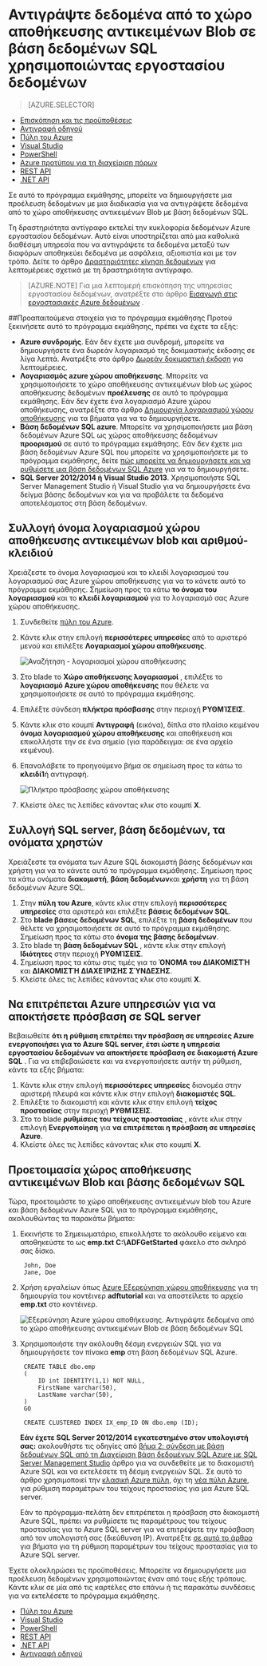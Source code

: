 <properties
    pageTitle="Αντιγράψτε δεδομένα από το χώρο αποθήκευσης αντικειμένων Blob σε βάση δεδομένων SQL | Microsoft Azure"
    description="Αυτό το πρόγραμμα εκμάθησης δείχνει πώς μπορείτε να χρησιμοποιήσετε δραστηριότητας αντίγραφο σε μια διαδικασία Azure εργοστασίου δεδομένων για να αντιγράψετε δεδομένα από το χώρο αποθήκευσης αντικειμένων Blob με βάση δεδομένων SQL."
    Keywords="BLOB sql, χώρος αποθήκευσης αντικειμένων blob, αντιγραφή δεδομένων"
    services="data-factory"
    documentationCenter=""
    authors="spelluru"
    manager="jhubbard"
    editor="monicar"/>

<tags
    ms.service="data-factory"
    ms.workload="data-services"
    ms.tgt_pltfrm="na"
    ms.devlang="na"
    ms.topic="article" 
    ms.date="09/26/2016"
    ms.author="spelluru"/>

# <a name="copy-data-from-blob-storage-to-sql-database-using-data-factory"></a>Αντιγράψτε δεδομένα από το χώρο αποθήκευσης αντικειμένων Blob σε βάση δεδομένων SQL χρησιμοποιώντας εργοστασίου δεδομένων 
> [AZURE.SELECTOR]
- [Επισκόπηση και τις προϋποθέσεις](data-factory-copy-data-from-azure-blob-storage-to-sql-database.md)
- [Αντιγραφή οδηγού](data-factory-copy-data-wizard-tutorial.md)
- [Πύλη του Azure](data-factory-copy-activity-tutorial-using-azure-portal.md)
- [Visual Studio](data-factory-copy-activity-tutorial-using-visual-studio.md)
- [PowerShell](data-factory-copy-activity-tutorial-using-powershell.md)
- [Azure προτύπου για τη διαχείριση πόρων](data-factory-copy-activity-tutorial-using-azure-resource-manager-template.md)
- [REST API](data-factory-copy-activity-tutorial-using-rest-api.md)
- [.NET API](data-factory-copy-activity-tutorial-using-dotnet-api.md)


Σε αυτό το πρόγραμμα εκμάθησης, μπορείτε να δημιουργήσετε μια προέλευση δεδομένων με μια διαδικασία για να αντιγράψετε δεδομένα από το χώρο αποθήκευσης αντικειμένων Blob με βάση δεδομένων SQL.

Τη δραστηριότητα αντίγραφο εκτελεί την κυκλοφορία δεδομένων Azure εργοστασίου δεδομένων. Αυτό είναι υποστηρίζεται από μια καθολικά διαθέσιμη υπηρεσία που να αντιγράψετε τα δεδομένα μεταξύ των διαφόρων αποθηκεύει δεδομένα με ασφάλεια, αξιοπιστία και με τον τρόπο. Δείτε το άρθρο [Δραστηριότητες κίνηση δεδομένων](data-factory-data-movement-activities.md) για λεπτομέρειες σχετικά με τη δραστηριότητα αντίγραφο.  

> [AZURE.NOTE] Για μια λεπτομερή επισκόπηση της υπηρεσίας εργοστασίου δεδομένων, ανατρέξτε στο άρθρο [Εισαγωγή στις εργοστασιακές Azure δεδομένων](data-factory-introduction.md) .

##<a name="prerequisites-for-the-tutorial"></a>Προαπαιτούμενα στοιχεία για το πρόγραμμα εκμάθησης
Προτού ξεκινήσετε αυτό το πρόγραμμα εκμάθησης, πρέπει να έχετε τα εξής:

- **Azure συνδρομής**.  Εάν δεν έχετε μια συνδρομή, μπορείτε να δημιουργήσετε ένα δωρεάν λογαριασμό της δοκιμαστικής έκδοσης σε λίγα λεπτά. Ανατρέξτε στο άρθρο [Δωρεάν δοκιμαστική έκδοση](http://azure.microsoft.com/pricing/free-trial/) για λεπτομέρειες.
- **Λογαριασμός azure χώρου αποθήκευσης**. Μπορείτε να χρησιμοποιήσετε το χώρο αποθήκευσης αντικειμένων blob ως χώρος αποθήκευσης δεδομένων **προέλευσης** σε αυτό το πρόγραμμα εκμάθησης. Εάν δεν έχετε ένα λογαριασμό Azure χώρου αποθήκευσης, ανατρέξτε στο άρθρο [Δημιουργία λογαριασμού χώρου αποθήκευσης](../storage/storage-create-storage-account.md#create-a-storage-account) για τα βήματα για να το δημιουργήσετε.
- **Βάση δεδομένων SQL azure**. Μπορείτε να χρησιμοποιήσετε μια βάση δεδομένων Azure SQL ως χώρος αποθήκευσης δεδομένων **προορισμού** σε αυτό το πρόγραμμα εκμάθησης. Εάν δεν έχετε μια βάση δεδομένων Azure SQL που μπορείτε να χρησιμοποιήσετε με το πρόγραμμα εκμάθησης, δείτε [πώς μπορείτε να δημιουργήσετε και να ρυθμίσετε μια βάση δεδομένων SQL Azure](../sql-database/sql-database-get-started.md) για να το δημιουργήσετε.
- **SQL Server 2012/2014 ή Visual Studio 2013**. Χρησιμοποιήστε SQL Server Management Studio ή Visual Studio για να δημιουργήσετε ένα δείγμα βάσης δεδομένων και για να προβάλετε τα δεδομένα αποτελέσματος στη βάση δεδομένων.  

## <a name="collect-blob-storage-account-name-and-key"></a>Συλλογή όνομα λογαριασμού χώρου αποθήκευσης αντικειμένων blob και αριθμού-κλειδιού 
Χρειάζεστε το όνομα λογαριασμού και το κλειδί λογαριασμού του λογαριασμού σας Azure χώρου αποθήκευσης για να το κάνετε αυτό το πρόγραμμα εκμάθησης. Σημείωση προς τα κάτω **το όνομα του λογαριασμού** και το **κλειδί λογαριασμού** για το λογαριασμό σας Azure χώρου αποθήκευσης.

1. Συνδεθείτε [πύλη του Azure](https://portal.azure.com/).
2. Κάντε κλικ στην επιλογή **περισσότερες υπηρεσίες** από το αριστερό μενού και επιλέξτε **Λογαριασμοί χώρου αποθήκευσης**.

    ![Αναζήτηση - λογαριασμοί χώρου αποθήκευσης](media\data-factory-copy-data-from-azure-blob-storage-to-sql-database\browse-storage-accounts.png)
3. Στο blade το **Χώρο αποθήκευσης λογαριασμοί** , επιλέξτε το **λογαριασμό Azure χώρου αποθήκευσης** που θέλετε να χρησιμοποιήσετε σε αυτό το πρόγραμμα εκμάθησης.
4. Επιλέξτε σύνδεση **πλήκτρα πρόσβασης** στην περιοχή **ΡΥΘΜΊΣΕΙΣ**.
5.  Κάντε κλικ στο κουμπί **Αντιγραφή** (εικόνα), δίπλα στο πλαίσιο κειμένου **όνομα λογαριασμού χώρου αποθήκευσης** και αποθήκευση και επικολλήστε την σε ένα σημείο (για παράδειγμα: σε ένα αρχείο κειμένου).
6. Επαναλάβετε το προηγούμενο βήμα σε σημείωση προς τα κάτω το **κλειδί1**ή αντιγραφή.
    
    ![Πλήκτρο πρόσβασης χώρου αποθήκευσης](media\data-factory-copy-data-from-azure-blob-storage-to-sql-database\storage-access-key.png)
7. Κλείστε όλες τις λεπίδες κάνοντας κλικ στο κουμπί **X**.

## <a name="collect-sql-server-database-user-names"></a>Συλλογή SQL server, βάση δεδομένων, τα ονόματα χρηστών
Χρειάζεστε τα ονόματα των Azure SQL διακομιστή βάσης δεδομένων και χρήστη για να το κάνετε αυτό το πρόγραμμα εκμάθησης. Σημείωση προς τα κάτω ονόματα **διακομιστή**, **βάση δεδομένων**και **χρήστη** για τη βάση δεδομένων Azure SQL.

1. Στην **πύλη του Azure**, κάντε κλικ στην επιλογή **περισσότερες υπηρεσίες** στα αριστερά και επιλέξτε **βάσεις δεδομένων SQL**.
2. Στο **blade βάσεις δεδομένων SQL**, επιλέξτε τη **βάση δεδομένων** που θέλετε να χρησιμοποιήσετε σε αυτό το πρόγραμμα εκμάθησης. Σημείωση προς τα κάτω στο **όνομα της βάσης δεδομένων**.  
3. Στο blade τη **βάση δεδομένων SQL** , κάντε κλικ στην επιλογή **Ιδιότητες** στην περιοχή **ΡΥΘΜΊΣΕΙΣ**.
4. Σημείωση προς τα κάτω στις τιμές για το **ΌΝΟΜΑ του ΔΙΑΚΟΜΙΣΤΉ** και **ΔΙΑΚΟΜΙΣΤΉ ΔΙΑΧΕΊΡΙΣΗΣ ΣΎΝΔΕΣΗΣ**.
5. Κλείστε όλες τις λεπίδες κάνοντας κλικ στο κουμπί **X**.

## <a name="allow-azure-services-to-access-sql-server"></a>Να επιτρέπεται Azure υπηρεσιών για να αποκτήσετε πρόσβαση σε SQL server 
Βεβαιωθείτε **ότι η ρύθμιση **επιτρέπει την πρόσβαση σε υπηρεσίες Azure** ενεργοποιήσει για το Azure SQL server, έτσι ώστε η υπηρεσία εργοστασίου δεδομένων να αποκτήσετε πρόσβαση σε διακομιστή Azure SQL** . Για να επιβεβαιώσετε και να ενεργοποιήσετε αυτήν τη ρύθμιση, κάντε τα εξής βήματα:

1. Κάντε κλικ στην επιλογή **περισσότερες υπηρεσίες** διανομέα στην αριστερή πλευρά και κάντε κλικ στην επιλογή **διακομιστές SQL**.
2. Επιλέξτε το διακομιστή και κάντε κλικ στην επιλογή **τείχος προστασίας** στην περιοχή **ΡΥΘΜΊΣΕΙΣ**. 
4. Στο το blade **ρυθμίσεις του τείχους προστασίας** , κάντε κλικ στην επιλογή **Ενεργοποίηση** για **να επιτρέπεται η πρόσβαση σε υπηρεσίες Azure**.
5. Κλείστε όλες τις λεπίδες κάνοντας κλικ στο κουμπί **X**.

## <a name="prepare-blob-storage-and-sql-database"></a>Προετοιμασία χώρος αποθήκευσης αντικειμένων Blob και βάσης δεδομένων SQL 
Τώρα, προετοιμάστε το χώρο αποθήκευσης αντικειμένων blob του Azure και βάση δεδομένων Azure SQL για το πρόγραμμα εκμάθησης, ακολουθώντας τα παρακάτω βήματα:  

1. Εκκινήστε το Σημειωματάριο, επικολλήστε το ακόλουθο κείμενο και αποθηκεύστε το ως **emp.txt** **C:\ADFGetStarted** φάκελο στο σκληρό σας δίσκο.

        John, Doe
        Jane, Doe

2. Χρήση εργαλείων όπως [Azure Εξερεύνηση χώρου αποθήκευσης](https://azurestorageexplorer.codeplex.com/) για τη δημιουργία του κοντέινερ **adftutorial** και να αποστείλετε το αρχείο **emp.txt** στο κοντέινερ.

    ![Εξερεύνηση Azure χώρου αποθήκευσης. Αντιγράψτε δεδομένα από το χώρο αποθήκευσης αντικειμένων Blob σε βάση δεδομένων SQL](./media/data-factory-copy-data-from-azure-blob-storage-to-sql-database/getstarted-storage-explorer.png)
3. Χρησιμοποιήστε την ακόλουθη δέσμη ενεργειών SQL για να δημιουργήσετε τον πίνακα **emp** στη βάση δεδομένων SQL Azure.  


        CREATE TABLE dbo.emp
        (
            ID int IDENTITY(1,1) NOT NULL,
            FirstName varchar(50),
            LastName varchar(50),
        )
        GO

        CREATE CLUSTERED INDEX IX_emp_ID ON dbo.emp (ID);

    **Εάν έχετε SQL Server 2012/2014 εγκατεστημένο στον υπολογιστή σας:** ακολουθήστε τις οδηγίες από [βήμα 2: σύνδεση με βάση δεδομένων SQL από τη Διαχείριση βάση δεδομένων SQL Azure με SQL Server Management Studio](../sql-database/sql-database-manage-azure-ssms.md#Step2) άρθρο για να συνδεθείτε με το διακομιστή Azure SQL και να εκτελέσετε τη δέσμη ενεργειών SQL. Σε αυτό το άρθρο χρησιμοποιεί την [κλασική Azure πύλη](http://manage.windowsazure.com), όχι τη [νέα πύλη Azure](https://portal.azure.com), για ρύθμιση παραμέτρων του τείχους προστασίας για μια Azure SQL server.

    Εάν το πρόγραμμα-πελάτη δεν επιτρέπεται η πρόσβαση στο διακομιστή Azure SQL, πρέπει να ρυθμίσετε τις παραμέτρους του τείχους προστασίας για το Azure SQL server για να επιτρέψετε την πρόσβαση από τον υπολογιστή σας (διεύθυνση IP). Ανατρέξτε [σε αυτό το άρθρο](../sql-database/sql-database-configure-firewall-settings.md) για βήματα για τη ρύθμιση παραμέτρων του τείχους προστασίας για το Azure SQL server.

Έχετε ολοκληρώσει τις προϋποθέσεις. Μπορείτε να δημιουργήσετε μια προέλευση δεδομένων χρησιμοποιώντας έναν από τους εξής τρόπους. Κάντε κλικ σε μία από τις καρτέλες στο επάνω ή τις παρακάτω συνδέσεις για να εκτελέσετε το πρόγραμμα εκμάθησης.     

- [Πύλη του Azure](data-factory-copy-activity-tutorial-using-azure-portal.md)
- [Visual Studio](data-factory-copy-activity-tutorial-using-visual-studio.md)
- [PowerShell](data-factory-copy-activity-tutorial-using-powershell.md)
- [REST API](data-factory-copy-activity-tutorial-using-rest-api.md)
- [.NET API](data-factory-copy-activity-tutorial-using-dotnet-api.md)
- [Αντιγραφή οδηγού](data-factory-copy-data-wizard-tutorial.md)
